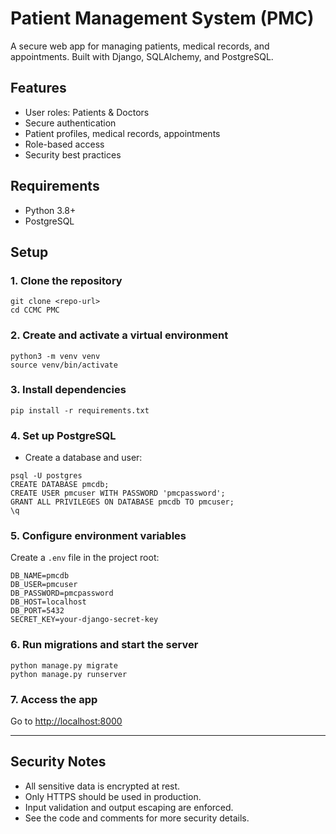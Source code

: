 # Patient Management System (PMC)

A secure web app for managing patients, medical records, and appointments. Built with Django, SQLAlchemy, and PostgreSQL.

## Features
- User roles: Patients & Doctors
- Secure authentication
- Patient profiles, medical records, appointments
- Role-based access
- Security best practices

## Requirements
- Python 3.8+
- PostgreSQL

## Setup

### 1. Clone the repository
```
git clone <repo-url>
cd CCMC PMC
```

### 2. Create and activate a virtual environment
```
python3 -m venv venv
source venv/bin/activate
```

### 3. Install dependencies
```
pip install -r requirements.txt
```

### 4. Set up PostgreSQL
- Create a database and user:
```
psql -U postgres
CREATE DATABASE pmcdb;
CREATE USER pmcuser WITH PASSWORD 'pmcpassword';
GRANT ALL PRIVILEGES ON DATABASE pmcdb TO pmcuser;
\q
```

### 5. Configure environment variables
Create a `.env` file in the project root:
```
DB_NAME=pmcdb
DB_USER=pmcuser
DB_PASSWORD=pmcpassword
DB_HOST=localhost
DB_PORT=5432
SECRET_KEY=your-django-secret-key
```

### 6. Run migrations and start the server
```
python manage.py migrate
python manage.py runserver
```

### 7. Access the app
Go to [http://localhost:8000](http://localhost:8000)

---

## Security Notes
- All sensitive data is encrypted at rest.
- Only HTTPS should be used in production.
- Input validation and output escaping are enforced.
- See the code and comments for more security details. 